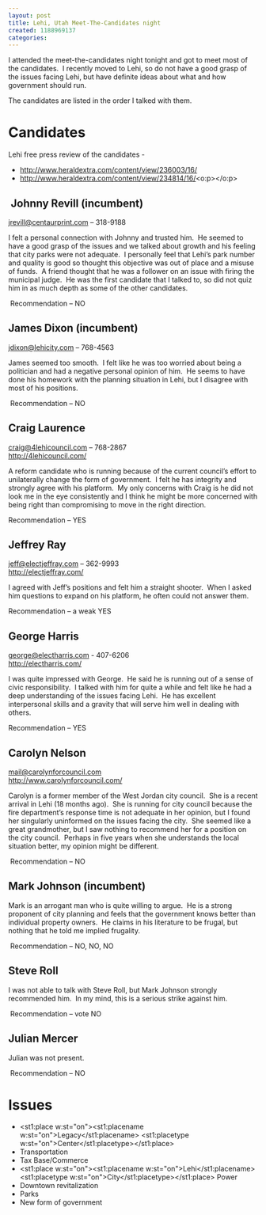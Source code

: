 ```yaml
---
layout: post
title: Lehi, Utah Meet-The-Candidates night
created: 1188969137
categories:
---
```

<p>I attended the meet-the-candidates night tonight and got to meet most of the candidates.&nbsp; I recently moved to Lehi, so do not have a good grasp of the issues facing Lehi, but have definite ideas about what and how government should run.</p>
<p>The candidates are listed in the order I talked with them.</p>
<h1>Candidates</h1>
<p>Lehi free press review of the candidates -</p>

* <a href="http://www.heraldextra.com/content/view/236003/16/">http://www.heraldextra.com/content/view/236003/16/</a>
* <a href="http://www.heraldextra.com/content/view/234814/16/">http://www.heraldextra.com/content/view/234814/16/</a><o:p></o:p>

<h2>&nbsp;<o:p></o:p>Johnny Revill (incumbent)</h2>
<p class="MsoNormal"><a href="mailto:jrevill@centaurprint.com">jrevill@centaurprint.com</a> &ndash; 318-9188</p>
<p class="MsoNormal">I felt a personal connection with Johnny and trusted him.<span style="">&nbsp; </span>He seemed to have a good grasp of the issues and we talked about growth and his feeling that city parks were not adequate.<span style="">&nbsp; </span>I personally feel that Lehi&rsquo;s park number and quality is good so thought this objective was out of place and a misuse of funds.<span style="">&nbsp; </span>A friend thought that he was a follower on an issue with firing the municipal judge.<span style="">&nbsp; </span>He was the first candidate that I talked to, so did not quiz him in as much depth as some of the other candidates.</p>
<p class="MsoNormal"><o:p>&nbsp;</o:p>Recommendation &ndash; NO</p>
<h2>James Dixon (incumbent)</h2>
<p class="MsoNormal"><a href="mailto:jdixon@lehicity.com">jdixon@lehicity.com</a> &ndash; 768-4563</p>
<p class="MsoNormal">James seemed too smooth.<span style="">&nbsp; </span>I felt like he was too worried about being a politician and had a negative personal opinion of him.<span style="">&nbsp; </span>He seems to have done his homework with the planning situation in Lehi, but I disagree with most of his positions.</p>
<p class="MsoNormal"><o:p>&nbsp;</o:p>Recommendation &ndash; NO</p>
<h2>Craig Laurence</h2>
<p class="MsoNormal"><a href="mailto:craig@4lehicouncil.com">craig@4lehicouncil.com</a> &ndash; 768-2867<br />
<a href="http://4lehicouncil.com/">http://4lehicouncil.com/</a></p>
<p class="MsoNormal">A reform candidate who is running because of the current council&rsquo;s effort to unilaterally change the form of government.<span style="">&nbsp; </span>I felt he has integrity and strongly agree with his platform.<span style="">&nbsp; </span>My only concerns with Craig is he did not look me in the eye consistently and I think he might be more concerned with being right than compromising to move in the right direction.</p>
<p>Recommendation &ndash; YES</p>
<h2>Jeffrey Ray</h2>
<p class="MsoNormal"><a href="mailto:jeff@electjeffray.com">jeff@electjeffray.com</a> &ndash; 362-9993<br />
<a href="http://electjeffray.com/">http://electjeffray.com/</a></p>
<p class="MsoNormal">I agreed with Jeff&rsquo;s positions and felt him a straight shooter.<span style="">&nbsp; </span>When I asked him questions to expand on his platform, he often could not answer them.</p>
<p class="MsoNormal">Recommendation &ndash; a weak YES</p>
<h2>George Harris</h2>
<p class="MsoNormal"><a href="mailto:george@electharris.com">george@electharris.com</a> - 407-6206<br />
<a href="http://electharris.com/">http://electharris.com/</a></p>
<p class="MsoNormal">I was quite impressed with George.<span style="">&nbsp; </span>He said he is running out of a sense of civic responsibility.<span style="">&nbsp; </span>I talked with him for quite a while and felt like he had a deep understanding of the issues facing Lehi.<span style="">&nbsp; </span>He has excellent interpersonal skills and a gravity that will serve him well in dealing with others.</p>
<p class="MsoNormal">Recommendation &ndash; YES</p>
<h2>Carolyn Nelson</h2>
<p class="MsoNormal"><span class="style12"><a href="mailto:mail@carolynforcouncil.com">mail@carolynforcouncil.com</a><o:p></o:p></span><br />
<a href="http://www.carolynforcouncil.com/">http://www.carolynforcouncil.com/</a></p>
<p class="MsoNormal">Carolyn is a former member of the <st1:place w:st="on"><st1:city w:st="on">West Jordan</st1:city></st1:place> city council.<span style="">&nbsp; </span>She is a recent arrival in Lehi (18 months ago).<span style="">&nbsp; </span>She is running for city council because the fire department&rsquo;s response time is not adequate in her opinion, but I found her singularly uninformed on the issues facing the city.<span style="">&nbsp; </span>She seemed like a great grandmother, but I saw nothing to recommend her for a position on the city council.<span style="">&nbsp; </span>Perhaps in five years when she understands the local situation better, my opinion might be different.</p>
<p class="MsoNormal"><o:p>&nbsp;</o:p>Recommendation &ndash; NO</p>
<h2>Mark Johnson (incumbent)</h2>
<p class="MsoNormal">Mark is an arrogant man who is quite willing to argue.<span style="">&nbsp; </span>He is a strong proponent of city planning and feels that the government knows better than individual property owners.<span style="">&nbsp; </span>He claims in his literature to be frugal, but nothing that he told me implied frugality.</p>
<p class="MsoNormal"><o:p>&nbsp;</o:p>Recommendation &ndash; NO, NO, NO</p>
<h2>Steve Roll</h2>
<p class="MsoNormal">I was not able to talk with Steve Roll, but Mark Johnson strongly recommended him.<span style="">&nbsp; </span>In my mind, this is a serious strike against him.</p>
<p class="MsoNormal"><o:p>&nbsp;</o:p>Recommendation &ndash; vote NO</p>
<h2>Julian Mercer</h2>
<p class="MsoNormal">Julian was not present.</p>
<p class="MsoNormal"><o:p>&nbsp;</o:p>Recommendation &ndash; NO</p>
<h1>Issues</h1>

* <st1:place w:st="on"><st1:placename w:st="on">Legacy</st1:placename>  <st1:placetype w:st="on">Center</st1:placetype></st1:place>
* Transportation
* Tax Base/Commerce
* <st1:place w:st="on"><st1:placename w:st="on">Lehi</st1:placename>  <st1:placetype w:st="on">City</st1:placetype></st1:place> Power
* Downtown revitalization
* Parks
* New form of government

